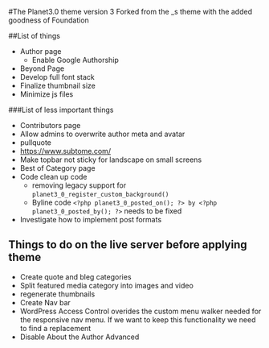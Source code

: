 #The Planet3.0 theme version 3
Forked from the _s theme with the added goodness of Foundation

##List of things
* Author page
    * Enable Google Authorship
* Beyond Page
* Develop full font stack
* Finalize thumbnail size
* Minimize js files

###List of less important things
* Contributors page
* Allow admins to overwrite author meta and avatar
* pullquote
* https://www.subtome.com/
* Make topbar not sticky for landscape on small screens
* Best of Category page
* Code clean up code
    * removing legacy support for `planet3_0_register_custom_background()`
    * Byline code `<?php planet3_0_posted_on(); ?> by <?php planet3_0_posted_by(); ?>` needs to be fixed
* Investigate how to implement post formats

## Things to do on the live server before applying theme
* Create quote and bleg categories
* Split featured media category into images and video
* regenerate thumbnails
* Create Nav bar
* WordPress Access Control overides the custom menu walker needed for the responsive nav menu. If we want to keep this functionality we need to find a replacement
* Disable About the Author Advanced